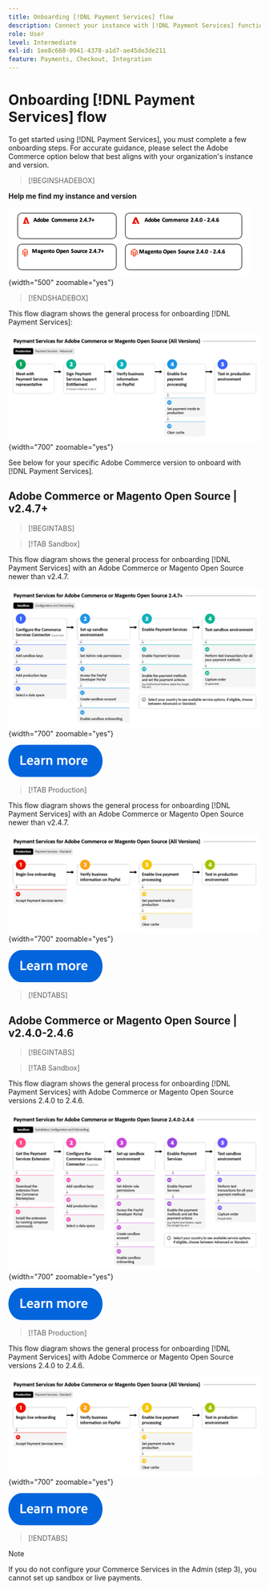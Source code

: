 ```yaml
---
title: Onboarding [!DNL Payment Services] flow
description: Connect your instance with [!DNL Payment Services] functionality by completing a few onboarding steps.
role: User
level: Intermediate
exl-id: 1ee8c660-0941-4378-a1d7-ae45de3de211
feature: Payments, Checkout, Integration
---
```

# Onboarding [!DNL Payment Services] flow

To get started using [!DNL Payment Services], you must complete a few onboarding steps. For accurate guidance, please select the Adobe Commerce option below that best aligns with your organization's instance and version.

>[!BEGINSHADEBOX]

**Help me find my instance and version**

![Version](assets/which-version.png){width="500" zoomable="yes"}

>[!ENDSHADEBOX]

This flow diagram shows the general process for onboarding [!DNL Payment Services]:

![Onboarding flow](assets/flow-payment-services.png){width="700" zoomable="yes"}

See below for your specific Adobe Commerce version to onboard with [!DNL Payment Services].

## Adobe Commerce or Magento Open Source | v2.4.7+

>[!BEGINTABS]

>[!TAB Sandbox]

This flow diagram shows the general process for onboarding [!DNL Payment Services] with an Adobe Commerce or Magento Open Source newer than v2.4.7.

![Onboarding flow](assets/flow-sandbox-configuration-onboarding-2.4.7.png){width="700" zoomable="yes"}

[![learn more](assets/learn-more-button.svg)](https://helpx.adobe.com/legal/product-descriptions/payment-services-for-Adobe-Commerce-and-Magento-Open-Source-On-demand-Services.html)

>[!TAB Production]

This flow diagram shows the general process for onboarding [!DNL Payment Services] with an Adobe Commerce or Magento Open Source newer than v2.4.7.

![Onboarding flow](assets/flow-production-payment-services.png){width="700" zoomable="yes"}

[![learn more](assets/learn-more-button.svg)](onboard.md)

>[!ENDTABS]

## Adobe Commerce or Magento Open Source | v2.4.0-2.4.6

>[!BEGINTABS]

>[!TAB Sandbox]

This flow diagram shows the general process for onboarding [!DNL Payment Services] with Adobe Commerce or Magento Open Source versions 2.4.0 to 2.4.6.

![Onboarding flow](assets/flow-sandbox-installation-configuration-onboarding-2.4.0.png){width="700" zoomable="yes"}

[![learn more](assets/learn-more-button.svg)](https://helpx.adobe.com/legal/product-descriptions/payment-services-for-Adobe-Commerce-and-Magento-Open-Source-On-demand-Services.html)

>[!TAB Production]

This flow diagram shows the general process for onboarding [!DNL Payment Services] with Adobe Commerce or Magento Open Source versions 2.4.0 to 2.4.6.

![Onboarding flow](assets/flow-production-payment-services.png){width="700" zoomable="yes"}

[![learn more](assets/learn-more-button.svg)](onboard.md)

>[!ENDTABS]

>[!NOTE]
>
>If you do not configure your Commerce Services in the Admin (step 3), you cannot set up sandbox or live payments.
